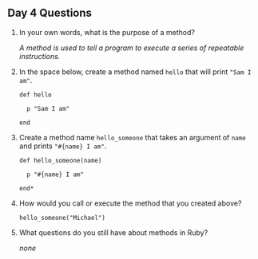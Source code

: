 ## Day 4 Questions

1. In your own words, what is the purpose of a method?

   *A method is used to tell a program to execute a series of repeatable instructions.*

1. In the space below, create a method named `hello` that will print `"Sam I am"`.

       def hello
   
         p "Sam I am"
      
       end

1. Create a method name `hello_someone` that takes an argument of `name` and prints `"#{name} I am"`.

       def hello_someone(name)
   
         p "#{name} I am"
      
       end*

1. How would you call or execute the method that you created above?

       hello_someone("Michael")

1. What questions do you still have about methods in Ruby?

   *none*
